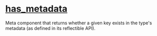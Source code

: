 # [has_metadata](has_metadata.hpp)

Meta component that returns whether a given key exists in the type's metadata (as defined in its reflectible API).